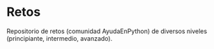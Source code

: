 # Retos
Repositorio de retos (comunidad AyudaEnPython) de diversos niveles (principiante, intermedio, avanzado).
